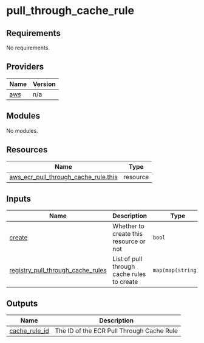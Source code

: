 # pull_through_cache_rule

<!-- BEGINNING OF PRE-COMMIT-TERRAFORM DOCS HOOK -->
## Requirements

No requirements.

## Providers

| Name | Version |
|------|---------|
| <a name="provider_aws"></a> [aws](#provider\_aws) | n/a |

## Modules

No modules.

## Resources

| Name | Type |
|------|------|
| [aws_ecr_pull_through_cache_rule.this](https://registry.terraform.io/providers/hashicorp/aws/latest/docs/resources/ecr_pull_through_cache_rule) | resource |

## Inputs

| Name | Description | Type | Default | Required |
|------|-------------|------|---------|:--------:|
| <a name="input_create"></a> [create](#input\_create) | Whether to create this resource or not | `bool` | `true` | no |
| <a name="input_registry_pull_through_cache_rules"></a> [registry\_pull\_through\_cache\_rules](#input\_registry\_pull\_through\_cache\_rules) | List of pull through cache rules to create | `map(map(string))` | `{}` | no |

## Outputs

| Name | Description |
|------|-------------|
| <a name="output_cache_rule_id"></a> [cache\_rule\_id](#output\_cache\_rule\_id) | The ID of the ECR Pull Through Cache Rule |
<!-- END OF PRE-COMMIT-TERRAFORM DOCS HOOK -->
